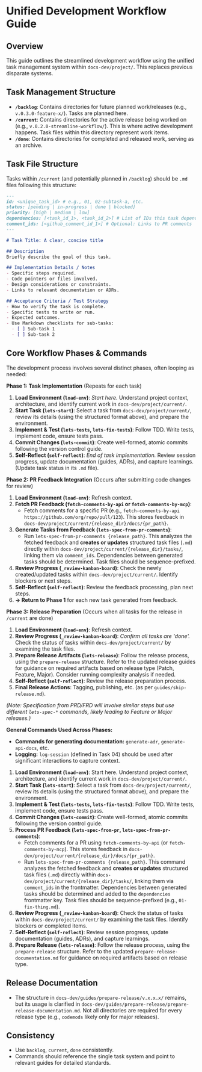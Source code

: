 # Unified Development Workflow Guide

## Overview
This guide outlines the streamlined development workflow using the unified task management system within `docs-dev/project/`. This replaces previous disparate systems.

## Task Management Structure
- **`/backlog`**: Contains directories for future planned work/releases (e.g., `v.0.3.0-feature-x/`). Tasks are planned here.
- **`/current`**: Contains directories for the active release being worked on (e.g., `v.0.2.0-streamline-workflow/`). This is where active development happens. Task files within this directory represent work items.
- **`/done`**: Contains directories for completed and released work, serving as an archive.

## Task File Structure
Tasks within `/current` (and potentially planned in `/backlog`) should be `.md` files following this structure:

```markdown
---
id: <unique_task_id> # e.g., 01, 02-subtask-a, etc.
status: [pending | in-progress | done | blocked]
priority: [high | medium | low]
dependencies: [<task_id_1>, <task_id_2>] # List of IDs this task depends on
comment_ids: [<github_comment_id_1>] # Optional: Links to PR comments
---

# Task Title: A clear, concise title

## Description
Briefly describe the goal of this task.

## Implementation Details / Notes
- Specific steps required.
- Code pointers or files involved.
- Design considerations or constraints.
- Links to relevant documentation or ADRs.

## Acceptance Criteria / Test Strategy
- How to verify the task is complete.
- Specific tests to write or run.
- Expected outcomes.
- Use Markdown checklists for sub-tasks:
  - [ ] Sub-task 1
  - [ ] Sub-task 2
```

## Core Workflow Phases & Commands

The development process involves several distinct phases, often looping as needed:

**Phase 1: Task Implementation** (Repeats for each task)
1.  **Load Environment (`load-env`)**: *Start here.* Understand project context, architecture, and identify current work in `docs-dev/project/current/`.
2.  **Start Task (`lets-start`)**: Select a task from `docs-dev/project/current/`, review its details (using the structured format above), and prepare the environment.
3.  **Implement &amp; Test (`lets-tests`, `lets-fix-tests`)**: Follow TDD. Write tests, implement code, ensure tests pass.
4.  **Commit Changes (`lets-commit`)**: Create well-formed, atomic commits following the version control guide.
5.  **Self-Reflect (`self-reflect`)**: *End of task implementation.* Review session progress, update documentation (guides, ADRs), and capture learnings. (Update task status in its `.md` file).

**Phase 2: PR Feedback Integration** (Occurs after submitting code changes for review)
1.  **Load Environment (`load-env`)**: Refresh context.
2.  **Fetch PR Feedback (`fetch-comments-by-api` or `fetch-comments-by-mcp`)**:
    - Fetch comments for a specific PR (e.g., `fetch-comments-by-api https://github.com/org/repo/pull/123`). This stores feedback in `docs-dev/project/current/{release_dir}/docs/{pr_path}`.
3.  **Generate Tasks from Feedback (`lets-spec-from-pr-comments`)**:
    - Run `lets-spec-from-pr-comments {release_path}`. This analyzes the fetched feedback and **creates or updates** structured task files (`.md`) directly within `docs-dev/project/current/{release_dir}/tasks/`, linking them via `comment_ids`. Dependencies between generated tasks should be determined. Task files should be sequence-prefixed.
4.  **Review Progress (`_review-kanban-board`)**: Check the newly created/updated tasks within `docs-dev/project/current/`. Identify blockers or next steps.
5.  **Self-Reflect (`self-reflect`)**: Review the feedback processing, plan next steps.
6.  **-> Return to Phase 1** for each new task generated from feedback.

**Phase 3: Release Preparation** (Occurs when all tasks for the release in `/current` are done)
1.  **Load Environment (`load-env`)**: Refresh context.
2.  **Review Progress (`_review-kanban-board`)**: *Confirm all tasks are 'done'.* Check the status of tasks within `docs-dev/project/current/` by examining the task files.
3.  **Prepare Release Artifacts (`lets-release`)**: Follow the release process, using the `prepare-release` structure. Refer to the updated release guides for guidance on required artifacts based on release type (Patch, Feature, Major). Consider running complexity analysis if needed.
4.  **Self-Reflect (`self-reflect`)**: Review the release preparation process.
5.  **Final Release Actions**: Tagging, publishing, etc. (as per `guides/ship-release.md`).

*(Note: Specification from PRD/FRD will involve similar steps but use different `lets-spec-*` commands, likely leading to Feature or Major releases.)*

**General Commands Used Across Phases:**
- **Commands for generating documentation:** `generate-adr`, `generate-api-docs`, etc.
- **Logging:** `log-session` (defined in Task 04) should be used after significant interactions to capture context.

1.  **Load Environment (`load-env`)**: Start here. Understand project context, architecture, and identify current work in `docs-dev/project/current/`.
2.  **Start Task (`lets-start`)**: Select a task from `docs-dev/project/current/`, review its details (using the structured format above), and prepare the environment.
3.  **Implement &amp; Test (`lets-tests`, `lets-fix-tests`)**: Follow TDD. Write tests, implement code, ensure tests pass.
4.  **Commit Changes (`lets-commit`)**: Create well-formed, atomic commits following the version control guide.
5.  **Process PR Feedback (`lets-spec-from-pr`, `lets-spec-from-pr-comments`)**:
    - Fetch comments for a PR using `fetch-comments-by-api` (or `fetch-comments-by-mcp`). This stores feedback in `docs-dev/project/current/{release_dir}/docs/{pr_path}`.
    - Run `lets-spec-from-pr-comments {release_path}`. This command analyzes the fetched feedback and **creates or updates** structured task files (`.md`) directly within `docs-dev/project/current/{release_dir}/tasks/`, linking them via `comment_ids` in the frontmatter. Dependencies between generated tasks should be determined and added to the `dependencies` frontmatter key. Task files should be sequence-prefixed (e.g., `01-fix-thing.md`).
6.  **Review Progress (`_review-kanban-board`)**: Check the status of tasks within `docs-dev/project/current/` by examining the task files. Identify blockers or completed items.
7.  **Self-Reflect (`self-reflect`)**: Review session progress, update documentation (guides, ADRs), and capture learnings.
8.  **Prepare Release (`lets-release`)**: Follow the release process, using the `prepare-release` structure. Refer to the updated `prepare-release-documentation.md` for guidance on required artifacts based on release type.

## Release Documentation
- The structure in `docs-dev/guides/prepare-release/v.x.x.x/` remains, but its usage is clarified in `docs-dev/guides/prepare-release/prepare-release-documentation.md`. Not all directories are required for every release type (e.g., `codemods` likely only for major releases).

## Consistency
- Use `backlog`, `current`, `done` consistently.
- Commands should reference the single task system and point to relevant guides for detailed standards.
